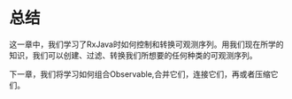 # 总结

这一章中，我们学习了RxJava时如何控制和转换可观测序列。用我们现在所学的知识，我们可以创建、过滤、转换我们所想要的任何种类的可观测序列。

下一章，我们将学习如何组合Observable,合并它们，连接它们，再或者压缩它们。